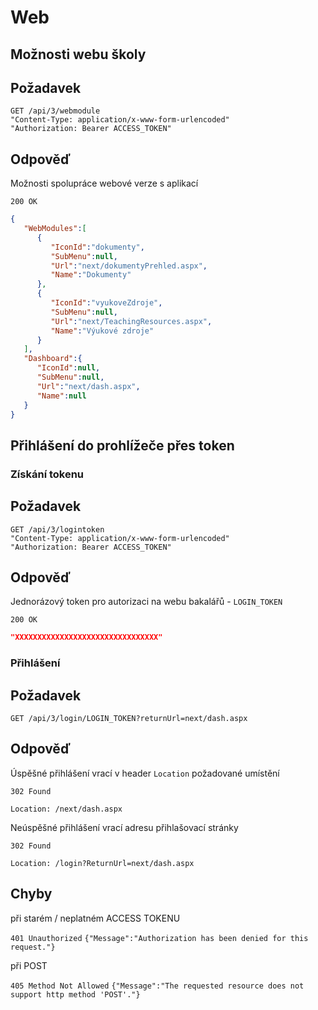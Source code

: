 # Web

## Možnosti webu školy
## Požadavek

```
GET /api/3/webmodule
"Content-Type: application/x-www-form-urlencoded"
"Authorization: Bearer ACCESS_TOKEN"
```

## Odpověď

Možnosti spolupráce webové verze s aplikací

```200 OK```
``` json
{
   "WebModules":[
      {
         "IconId":"dokumenty",
         "SubMenu":null,
         "Url":"next/dokumentyPrehled.aspx",
         "Name":"Dokumenty"
      },
      {
         "IconId":"vyukoveZdroje",
         "SubMenu":null,
         "Url":"next/TeachingResources.aspx",
         "Name":"Výukové zdroje"
      }    
   ],
   "Dashboard":{
      "IconId":null,
      "SubMenu":null,
      "Url":"next/dash.aspx",
      "Name":null
   }
}
```



## Přihlášení do prohlížeče přes token

### Získání tokenu

## Požadavek

```
GET /api/3/logintoken
"Content-Type: application/x-www-form-urlencoded"
"Authorization: Bearer ACCESS_TOKEN"
```

## Odpověď

Jednorázový token pro autorizaci na webu bakalářů - ```LOGIN_TOKEN```

```200 OK```

``` json
"XXXXXXXXXXXXXXXXXXXXXXXXXXXXXXXX"
```



### Přihlášení

## Požadavek

```
GET /api/3/login/LOGIN_TOKEN?returnUrl=next/dash.aspx
```

## Odpověď

Úspěšné přihlášení vrací v header ```Location``` požadované umístění

```302 Found```
```
Location: /next/dash.aspx
```

Neúspěšné přihlášení vrací adresu přihlašovací stránky

```302 Found```
```
Location: /login?ReturnUrl=next/dash.aspx
```




## Chyby

při starém / neplatném ACCESS TOKENU

```401 Unauthorized```
```{"Message":"Authorization has been denied for this request."}```

při POST

```405 Method Not Allowed```
```{"Message":"The requested resource does not support http method 'POST'."} ```



